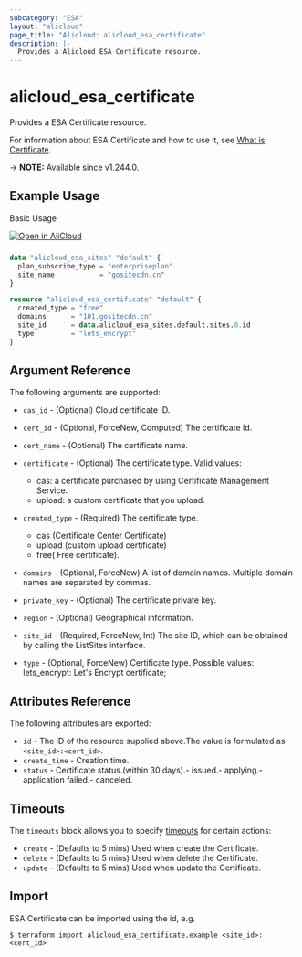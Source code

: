 ```yaml
---
subcategory: "ESA"
layout: "alicloud"
page_title: "Alicloud: alicloud_esa_certificate"
description: |-
  Provides a Alicloud ESA Certificate resource.
---
```


# alicloud_esa_certificate

Provides a ESA Certificate resource.



For information about ESA Certificate and how to use it, see [What is Certificate](https://next.api.alibabacloud.com/document/ESA/2024-09-10/SetCertificate).

-> **NOTE:** Available since v1.244.0.

## Example Usage

Basic Usage

<div style="display: block;margin-bottom: 40px;"><div class="oics-button" style="float: right;position: absolute;margin-bottom: 10px;">
  <a href="https://api.aliyun.com/terraform?resource=alicloud_esa_certificate&exampleId=854a5788-03f5-0064-32c8-713a80e71dcbc607a971&activeTab=example&spm=docs.r.esa_certificate.0.854a578803&intl_lang=EN_US" target="_blank">
    <img alt="Open in AliCloud" src="https://img.alicdn.com/imgextra/i1/O1CN01hjjqXv1uYUlY56FyX_!!6000000006049-55-tps-254-36.svg" style="max-height: 44px; max-width: 100%;">
  </a>
</div></div>

```terraform

data "alicloud_esa_sites" "default" {
  plan_subscribe_type = "enterpriseplan"
  site_name           = "gositecdn.cn"
}

resource "alicloud_esa_certificate" "default" {
  created_type = "free"
  domains      = "101.gositecdn.cn"
  site_id      = data.alicloud_esa_sites.default.sites.0.id
  type         = "lets_encrypt"
}
```

## Argument Reference

The following arguments are supported:
* `cas_id` - (Optional) Cloud certificate ID.
* `cert_id` - (Optional, ForceNew, Computed) The certificate Id.
* `cert_name` - (Optional) The certificate name.
* `certificate` - (Optional) The certificate type. Valid values:

  - cas: a certificate purchased by using Certificate Management Service.
  - upload: a custom certificate that you upload.
* `created_type` - (Required) The certificate type.
  - cas (Certificate Center Certificate)
  - upload (custom upload certificate)
  - free( Free certificate).
* `domains` - (Optional, ForceNew) A list of domain names. Multiple domain names are separated by commas.
* `private_key` - (Optional) The certificate private key.
* `region` - (Optional) Geographical information.
* `site_id` - (Required, ForceNew, Int) The site ID, which can be obtained by calling the ListSites interface.
* `type` - (Optional, ForceNew) Certificate type. Possible values: lets_encrypt: Let's Encrypt certificate; 

## Attributes Reference

The following attributes are exported:
* `id` - The ID of the resource supplied above.The value is formulated as `<site_id>:<cert_id>`.
* `create_time` - Creation time.
* `status` - Certificate status.(within 30 days).- issued.- applying.- application failed.- canceled.

## Timeouts

The `timeouts` block allows you to specify [timeouts](https://developer.hashicorp.com/terraform/language/resources/syntax#operation-timeouts) for certain actions:
* `create` - (Defaults to 5 mins) Used when create the Certificate.
* `delete` - (Defaults to 5 mins) Used when delete the Certificate.
* `update` - (Defaults to 5 mins) Used when update the Certificate.

## Import

ESA Certificate can be imported using the id, e.g.

```shell
$ terraform import alicloud_esa_certificate.example <site_id>:<cert_id>
```